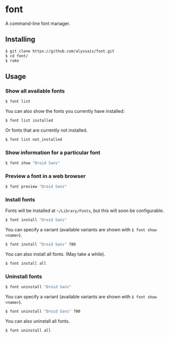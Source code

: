 font
====

A command-line font manager.

Installing
----------

```sh
$ git clone https://github.com/alyssais/font.git
$ cd font/
$ rake
```

Usage
-----

### Show all available fonts

```sh
$ font list
```

You can also show the fonts you currently have installed:

```sh
$ font list installed
```

Or fonts that are currently not installed.

```sh
$ font list not_installed
```

### Show information for a particular font

```sh
$ font show "Droid Sans"
```

### Preview a font in a web browser

```sh
$ font preview "Droid Sans"
```

### Install fonts

Fonts will be installed at `~/Library/Fonts`, but this will soon be configurable.

```sh
$ font install "Droid Sans"
```

You can specify a variant (available variants are shown with `$ font show <name>`).

```sh
$ font install "Droid Sans" 700
```

You can also install all fonts. (May take a while).

```sh
$ font install all
```

### Uninstall fonts

```sh
$ font uninstall "Droid Sans"
```

You can specify a variant (available variants are shown with `$ font show <name>`).

```sh
$ font uninstall "Droid Sans" 700
```

You can also uninstall all fonts.

```sh
$ font uninstall all
```
